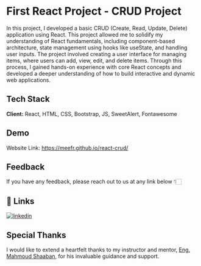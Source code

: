 
# First React Project - CRUD Project

In this project, I developed a basic CRUD (Create, Read, Update, Delete) application using React. This project allowed me to solidify my understanding of React fundamentals, including component-based architecture, state management using hooks like useState, and handling user inputs. The project involved creating a user interface for managing items, where users can add, view, edit, and delete items. Through this process, I gained hands-on experience with core React concepts and developed a deeper understanding of how to build interactive and dynamic web applications.
## Tech Stack

**Client:** React, HTML, CSS, Bootstrap, JS, SweetAlert, Fontawesome



## Demo

Website Link: https://meefr.github.io/react-crud/

## Feedback

If you have any feedback, please reach out to us at any link below 👇🏻


## 🔗 Links
[![linkedin](https://img.shields.io/badge/linkedin-0A66C2?style=for-the-badge&logo=linkedin&logoColor=white)](https://www.linkedin.com/in/mohamedelramah/)


## Special Thanks

I would like to extend a heartfelt thanks to my instructor and mentor, [Eng. Mahmoud Shaaban](https://www.linkedin.com/in/mahmoud-shaaban-5192b720a/), for his invaluable guidance and support.

